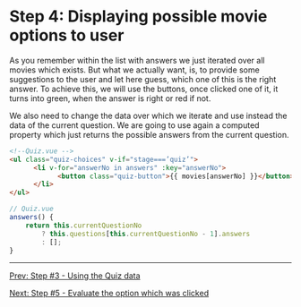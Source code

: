 # Step 4: Displaying possible movie options to user

As you remember within the list with answers we just iterated over all movies which exists.
But what we actually want, is, to provide some suggestions to the user and let here guess, which one of this is the right answer. To achieve this, we will use the buttons, once clicked one of it, it turns into green, when the answer is right or red if not.

We also need to change the data over which we iterate and use instead the data of the  current question. We are going to use again a computed property which just returns the possible answers from the current question.

```html
<!--Quiz.vue -->
<ul class="quiz-choices" v-if="stage===’quiz’">
      <li v-for="answerNo in answers" :key="answerNo">
            <button class="quiz-button">{{ movies[answerNo] }}</button>
      </li>
</ul>
```

```javascript
// Quiz.vue
answers() {
    return this.currentQuestionNo
        ? this.questions[this.currentQuestionNo - 1].answers
        : [];
}
```

---
[Prev: Step #3 - Using the Quiz data](./workshop-steps/step3.md)

[Next: Step #5 - Evaluate the option which was clicked](./workshop-steps/step5.md)
